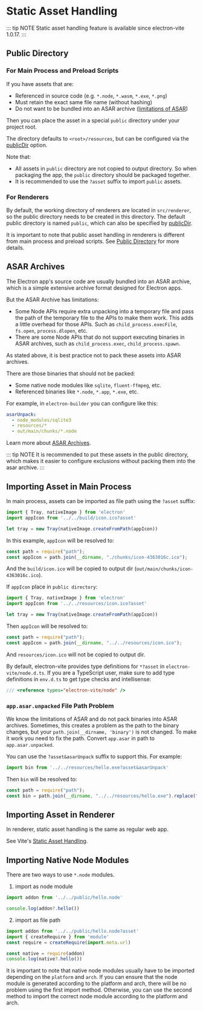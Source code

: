 # Static Asset Handling

::: tip NOTE
Static asset handling feature is available since electron-vite 1.0.17.
:::

## Public Directory

### For Main Process and Preload Scripts

If you have assets that are:

- Referenced in source code (e.g. `*.node`, `*.wasm`, `*.exe`, `*.png`)
- Must retain the exact same file name (without hashing)
- Do not want to be bundled into an ASAR archive ([limitations of ASAR](https://www.electronjs.org/docs/latest/tutorial/asar-archives#limitations-of-the-node-api))

Then you can place the asset in a special `public` directory under your project root.

The directory defaults to `<root>/resources`, but can be configured via the [publicDir](https://vitejs.dev/config/shared-options.html#publicdir) option.

Note that:

- All assets in `public` directory are not copied to output directory. So when packaging the app, the `public` directory should be packaged together.
- It is recommended to use the `?asset` suffix to import `public` assets.

### For Renderers

By default, the working directory of renderers are located in `src/renderer`, so the public directory needs to be created in this directory. The default public directory is named `public`, which can also be specified by [publicDir](https://vitejs.dev/config/shared-options.html#publicdir).

It is important to note that public asset handling in renderers is different from main process and preload scripts. See [Public Directory](https://vitejs.dev/guide/assets.html#the-public-directory) for more details.

## ASAR Archives

The Electron app's source code are usually bundled into an ASAR archive, which is a simple extensive archive format designed for Electron apps.

But the ASAR Archive has limitations:

- Some Node APIs require extra unpacking into a temporary file and pass the path of the temporary file to the APIs to make them work. This adds a little overhead for those APIs. Such as `child_process.execFile`, `fs.open`, `process.dlopen`, etc.
- There are some Node APIs that do not support executing binaries in ASAR archives, such as `child_process.exec`, `child_process.spawn`.

As stated above, it is best practice not to pack these assets into ASAR archives.

There are those binaries that should not be packed:

- Some native node modules like `sqlite`, `fluent-ffmpeg`, etc.
- Referenced binaries like `*.node`, `*.app`, `*.exe`, etc.

For example, in `electron-builder` you can configure like this:

```yaml
asarUnpack:
  - node_modules/sqlite3
  - resources/*
  - out/main/chunks/*.node
```

Learn more about [ASAR Archives](https://www.electronjs.org/docs/latest/tutorial/asar-archives).

::: tip NOTE
It is recommended to put these assets in the public directory, which makes it easier to configure exclusions without packing them into the asar archive.
:::

## Importing Asset in Main Process

In main process, assets can be imported as file path using the `?asset` suffix:

```js {2}
import { Tray, nativeImage } from 'electron'
import appIcon from '../../build/icon.ico?asset'

let tray = new Tray(nativeImage.createFromPath(appIcon))
```

In this example, `appIcon` will be resolved to:

```js
const path = require("path");
const appIcon = path.join(__dirname, "./chunks/icon-4363016c.ico");
```

And the `build/icon.ico` will be copied to output dir (`out/main/chunks/icon-4363016c.ico`).

If `appIcon` place in `public directory`:

```js {2}
import { Tray, nativeImage } from 'electron'
import appIcon from '../../resources/icon.ico?asset'

let tray = new Tray(nativeImage.createFromPath(appIcon))
```

Then `appIcon` will be resolved to:

```js
const path = require("path");
const appIcon = path.join(__dirname, "../../resources/icon.ico");
```

And `resources/icon.ico` will not be copied to output dir.

By default, electron-vite provides type definitions for `*?asset` in `electron-vite/node.d.ts`. If you are a TypeScript user, make sure to add type definitions in `env.d.ts` to get type checks and intellisense:

```js
/// <reference types="electron-vite/node" />
```

### `app.asar.unpacked` File Path Problem

We know the limitations of ASAR and do not pack binaries into ASAR archives. Sometimes, this creates a problem as the path to the binary changes, but your `path.join(__dirname, 'binary')` is not changed. To make it work you need to fix the path. Convert `app.asar` in path to `app.asar.unpacked`.

You can use the `?asset&asarUnpack` suffix to support this. For example:

```js
import bin from '../../resources/hello.exe?asset&asarUnpack'
```

Then `bin` will be resolved to:

```js
const path = require("path");
const bin = path.join(__dirname, "../../resources/hello.exe").replace("app.asar", "app.asar.unpacked");
```

## Importing Asset in Renderer

In renderer, static asset handling is the same as regular web app.

See Vite's [Static Asset Handling](https://vitejs.dev/guide/assets.html).

## Importing Native Node Modules

There are two ways to use `*.node` modules.

1. import as node module

```js
import addon from '../../public/hello.node'

console.log(addon?.hello())
```

2. import as file path

```js
import addon from '../../public/hello.node?asset'
import { createRequire } from 'module'
const require = createRequire(import.meta.url)

const native = require(addon)
console.log(native?.hello())
```

It is important to note that native node modules usually have to be imported depending on the `platform` and `arch`. If you can ensure that the node module is generated according to the platform and arch, there will be no problem using the first import method. Otherwise, you can use the second method to import the correct node module according to the platform and arch.
